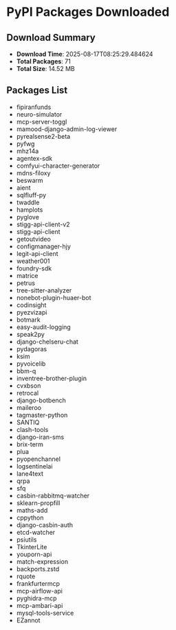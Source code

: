 # PyPI Packages Downloaded

## Download Summary
- **Download Time**: 2025-08-17T08:25:29.484624
- **Total Packages**: 71
- **Total Size**: 14.52 MB

## Packages List
- fipiranfunds
- neuro-simulator
- mcp-server-toggl
- mamood-django-admin-log-viewer
- pyrealsense2-beta
- pyfwg
- mhz14a
- agentex-sdk
- comfyui-character-generator
- mdns-filoxy
- beswarm
- aient
- sqlfluff-py
- twaddle
- hamplots
- pyglove
- stigg-api-client-v2
- stigg-api-client
- getoutvideo
- configmanager-hjy
- legit-api-client
- weather001
- foundry-sdk
- matrice
- petrus
- tree-sitter-analyzer
- nonebot-plugin-huaer-bot
- codinsight
- pyezvizapi
- botmark
- easy-audit-logging
- speak2py
- django-chelseru-chat
- pydagoras
- ksim
- pyvoicelib
- bbm-q
- inventree-brother-plugin
- cvxbson
- retrocal
- django-botbench
- maileroo
- tagmaster-python
- SANTIQ
- clash-tools
- django-iran-sms
- brix-term
- plua
- pyopenchannel
- logsentinelai
- lane4text
- qrpa
- sfq
- casbin-rabbitmq-watcher
- sklearn-propfill
- maths-add
- cppython
- django-casbin-auth
- etcd-watcher
- psiutils
- TkinterLite
- youporn-api
- match-expression
- backports.zstd
- rquote
- frankfurtermcp
- mcp-airflow-api
- pyghidra-mcp
- mcp-ambari-api
- mysql-tools-service
- EZannot
